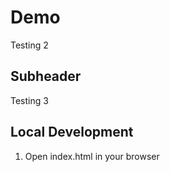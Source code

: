 # Demo

Testing 2

## Subheader

Testing 3

## Local Development

1. Open index.html in your browser